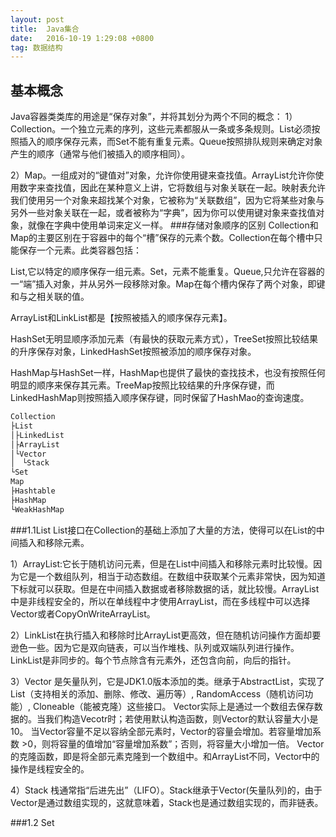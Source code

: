 ```yaml
---
layout: post
title:  Java集合
date:   2016-10-19 1:29:08 +0800
tag: 数据结构
---
```


## 基本概念
Java容器类类库的用途是“保存对象”，并将其划分为两个不同的概念：
1）Collection。一个独立元素的序列，这些元素都服从一条或多条规则。List必须按照插入的顺序保存元素，而Set不能有重复元素。Queue按照排队规则来确定对象产生的顺序（通常与他们被插入的顺序相同）。

2）Map。一组成对的“键值对”对象，允许你使用键来查找值。ArrayList允许你使用数字来查找值，因此在某种意义上讲，它将数组与对象关联在一起。映射表允许我们使用另一个对象来超找某个对象，它被称为“关联数组”，因为它将某些对象与另外一些对象关联在一起，或者被称为“字典”，因为你可以使用键对象来查找值对象，就像在字典中使用单词来定义一样。
###存储对象顺序的区别
Collection和Map的主要区别在于容器中的每个“槽”保存的元素个数。Collection在每个槽中只能保存一个元素。此类容器包括：

List,它以特定的顺序保存一组元素。Set，元素不能重复。Queue,只允许在容器的一“端”插入对象，并从另外一段移除对象。Map在每个槽内保存了两个对象，即键和与之相关联的值。

ArrayList和LinkList都是【按照被插入的顺序保存元素】。

HashSet无明显顺序添加元素（有最快的获取元素方式），TreeSet按照比较结果的升序保存对象，LinkedHashSet按照被添加的顺序保存对象。

HashMap与HashSet一样，HashMap也提供了最快的查找技术，也没有按照任何明显的顺序来保存其元素。TreeMap按照比较结果的升序保存键，而LinkedHashMap则按照插入顺序保存键，同时保留了HashMao的查询速度。

``` bash
Collection
├List
│├LinkedList
│├ArrayList
│└Vector
│　└Stack
└Set
Map
├Hashtable
├HashMap
└WeakHashMap
```
###1.1List
List接口在Collection的基础上添加了大量的方法，使得可以在List的中间插入和移除元素。

1）ArrayList:它长于随机访问元素，但是在List中间插入和移除元素时比较慢。因为它是一个数组队列，相当于动态数组。在数组中获取某个元素非常快，因为知道下标就可以获取。但是在中间插入数据或者移除数据的话，就比较慢。ArrayList中是非线程安全的，所以在单线程中才使用ArrayList，而在多线程中可以选择Vector或者CopyOnWriteArrayList。

2）LinkList在执行插入和移除时比ArrayList更高效，但在随机访问操作方面却要逊色一些。因为它是双向链表，可以当作堆栈、队列或双端队列进行操作。LinkList是非同步的。每个节点除含有元素外，还包含向前，向后的指针。

3）Vector 是矢量队列，它是JDK1.0版本添加的类。继承于AbstractList，实现了List（支持相关的添加、删除、修改、遍历等）, RandomAccess（随机访问功能）, Cloneable（能被克隆）这些接口。
Vector实际上是通过一个数组去保存数据的。当我们构造Vecotr时；若使用默认构造函数，则Vector的默认容量大小是10。
当Vector容量不足以容纳全部元素时，Vector的容量会增加。若容量增加系数 >0，则将容量的值增加“容量增加系数”；否则，将容量大小增加一倍。
Vector的克隆函数，即是将全部元素克隆到一个数组中。和ArrayList不同，Vector中的操作是线程安全的。
 
4）Stack 栈通常指“后进先出”（LIFO）。Stack继承于Vector(矢量队列)的，由于Vector是通过数组实现的，这就意味着，Stack也是通过数组实现的，而非链表。

###1.2 Set









